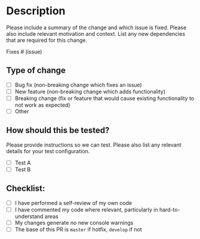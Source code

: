 # Description

Please include a summary of the change and which issue is fixed. Please also include relevant motivation and context. List any new dependencies that are required for this change.

Fixes # (issue)

## Type of change

- [ ] Bug fix (non-breaking change which fixes an issue)
- [ ] New feature (non-breaking change which adds functionality)
- [ ] Breaking change (fix or feature that would cause existing functionality to not work as expected)
- [ ] Other

## How should this be tested?

Please provide instructions so we can test. Please also list any relevant details for your test configuration.

- [ ] Test A
- [ ] Test B

## Checklist:

- [ ] I have performed a self-review of my own code
- [ ] I have commented my code where relevant, particularly in hard-to-understand areas
- [ ] My changes generate no new console warnings
- [ ] The base of this PR is `master` if hotfix, `develop` if not
